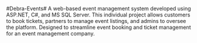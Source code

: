 #Debra-Events#
A web-based event management system developed using ASP.NET, C#, and MS SQL Server. This individual project allows customers to book tickets, partners to manage event listings, and admins to oversee the platform. Designed to streamline event booking and ticket management for an event management company.

